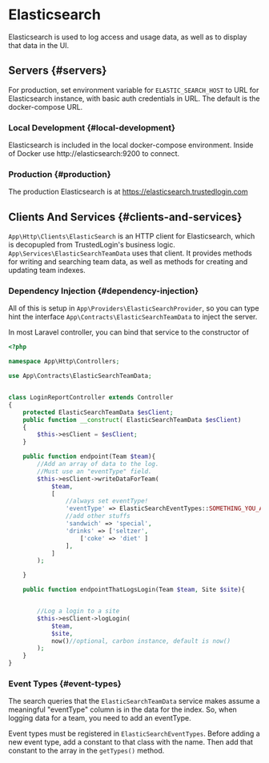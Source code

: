 # Elasticsearch

Elasticsearch is used to log access and usage data, as well as to display that data in the UI.

## Servers {#servers}

For production, set environment variable for `ELASTIC_SEARCH_HOST` to URL for Elasticsearch instance, with basic auth credentials in URL. The default is the docker-compose URL.

### Local Development {#local-development}

Elasticsearch is included in the local docker-compose environment. Inside of Docker use http://elasticsearch:9200 to connect.

### Production {#production}

The production Elasticsearch is at https://elasticsearch.trustedlogin.com

## Clients And Services {#clients-and-services}


`App\Http\Clients\ElasticSearch` is an HTTP client for Elasticsearch, which is decopupled from TrustedLogin's business logic. `App\Services\ElasticSearchTeamData` uses that client. It provides methods for writing and searching team data, as well as methods for creating and updating team indexes.

### Dependency Injection {#dependency-injection}

All of this is setup in `App\Providers\ElasticSearchProvider`, so you can type hint the interface `App\Contracts\ElasticSearchTeamData` to inject the server.

In most Laravel controller, you can bind that service to the constructor of

```php
<?php

namespace App\Http\Controllers;

use App\Contracts\ElasticSearchTeamData;


class LoginReportController extends Controller
{
    protected ElasticSearchTeamData $esClient;
    public function __construct( ElasticSearchTeamData $esClient)
    {
        $this->esClient = $esClient;
    }

    public function endpoint(Team $team){
        //Add an array of data to the log.
        //Must use an "eventType" field.
        $this->esClient->writeDataForTeam(
            $team,
            [
                //always set eventType!
                'eventType' => ElasticSearchEventTypes::SOMETHING_YOU_ADDED,
                //add other stuffs
                'sandwich' => 'special',
                'drinks' => ['seltzer',
                    ['coke' => 'diet' ]
                ],
            ]
        );

    }

    public function endpointThatLogsLogin(Team $team, Site $site){


        //Log a login to a site
        $this->esClient->logLogin(
            $team,
            $site,
            now()//optional, carbon instance, default is now()
        );
    }
}
```

### Event Types {#event-types}

The search queries that the `ElasticSearchTeamData` service makes assume a meaningful "eventType" column is in the data for the index. So, when logging data for a team, you need to add an eventType.

Event types must be registered in `ElasticSearchEventTypes`. Before adding a new event type, add a constant to that class with the name. Then add that constant to the array in the `getTypes()` method.

